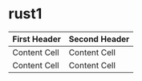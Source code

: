 # rust1
First Header  | Second Header
------------- | -------------
Content Cell  | Content Cell
Content Cell  | Content Cell


         
